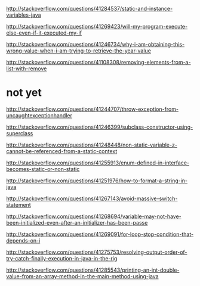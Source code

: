 http://stackoverflow.com/questions/41284537/static-and-instance-variables-java

http://stackoverflow.com/questions/41269423/will-my-program-execute-else-even-if-it-executed-my-if

http://stackoverflow.com/questions/41246734/why-i-am-obtaining-this-wrong-value-when-i-am-trying-to-retrieve-the-year-value

http://stackoverflow.com/questions/41108308/removing-elements-from-a-list-with-remove

not yet
====

http://stackoverflow.com/questions/41244707/throw-exception-from-uncaughtexceptionhandler

http://stackoverflow.com/questions/41246399/subclass-constructor-using-superclass

http://stackoverflow.com/questions/41248448/non-static-variable-z-cannot-be-referenced-from-a-static-context

http://stackoverflow.com/questions/41255913/enum-defined-in-interface-becomes-static-or-non-static

http://stackoverflow.com/questions/41251976/how-to-format-a-string-in-java

http://stackoverflow.com/questions/41267143/avoid-massive-switch-statement

http://stackoverflow.com/questions/41268694/variable-may-not-have-been-initialized-even-after-an-initializer-has-been-passe

http://stackoverflow.com/questions/41269091/for-loop-stop-condition-that-depends-on-i

http://stackoverflow.com/questions/41275753/resolving-output-order-of-try-catch-finally-execution-in-java-in-the-rig

http://stackoverflow.com/questions/41285543/printing-an-int-double-value-from-an-array-method-in-the-main-method-using-java